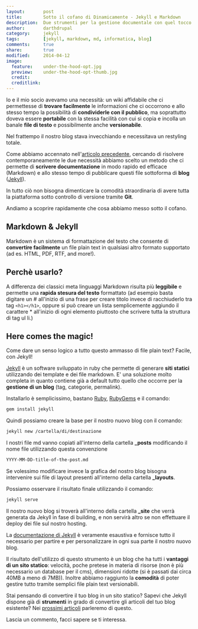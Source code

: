 ```yaml
---
layout:       post
title:        Sotto il cofano di Dinamicamente - Jekyll e Markdown
description:  Due strumenti per la gestione documentale con quel tocco magico che trasforma tutto in blog.
author:       darthdrupal
category:     jekyll
tags:         [jekyll, markdown, md, informatica, blog]
comments:     true
share:        true
modified:     2014-04-12
image:
  feature:    under-the-hood-opt.jpg
  preview:    under-the-hood-opt-thumb.jpg
  credit:
  creditlink:
---
```


Io e il mio socio avevamo una necessità: un wiki affidabile che ci permettesse di **trovare facilmente** le informazioni che ci occorrono e allo stesso tempo la possibilità di **condividerle con il pubblico**, ma soprattutto doveva essere **portabile** con la stessa facilità con cui si copia e incolla un banale **file di testo** e possibilmente anche **versionabile**.

Nel frattempo il nostro blog stava invecchiando e necessitava un restyling totale.

Come abbiamo accennato nell'[articolo precedente](/news/dinamicamente-org-cambia-volto), cercando di risolvere contemporaneamente le due necessità abbiamo scelto un metodo che ci permette di **scrivere documentazione** in modo rapido ed efficace (Markdown) e allo stesso tempo di pubblicare questi file sottoforma di **blog** ([Jekyll](http://jekyllrb.com/)).

In tutto ciò non bisogna dimenticare la comodità straordinaria di avere tutta la piattaforma sotto controllo di versione tramite **Git**.

Andiamo a scoprire rapidamente che cosa abbiamo messo sotto il cofano.

## Markdown & Jekyll

Markdown è un sistema di formattazione del testo che consente di **convertire facilmente** un file plain text in qualsiasi altro formato supportato (ad es. HTML, PDF, RTF, and more!).

## Perchè usarlo?

A differenza dei classici meta linguaggi Markdown risulta più **leggibile** e permette una **rapida stesura del testo** formattato (ad esempio basta digitare un # all'inizio di una frase per creare titolo invece di racchiuderlo tra tag `<h1></h1>`, oppure si può creare un lista semplicemente aggiundo il carattere * all'inizio di ogni elemento piuttosto che scrivere tutta la struttura di tag ul li.)

## Here comes the magic!

Come dare un senso logico a tutto questo ammasso di file plain text? Facile, con Jekyll!

[Jekyll](http://jekyllrb.com/) è un software sviluppato in ruby che permette di generare **siti statici** utilizzando dei template e dei file markdown. E' una soluzione molto completa in quanto contiene già a default tutto quello che occorre per la **gestione di un blog** (tag, categorie, permalink).

Installarlo è semplicissimo, bastano [Ruby](http://www.ruby-lang.org/en/downloads/), [RubyGems](http://rubygems.org/pages/download) e il comando:

```bash
gem install jekyll
```

Quindi possiamo creare la base per il nostro nuovo blog con il comando:

```bash
jekyll new /cartella/di/destinazione
```

I nostri file md vanno copiati all'interno della cartella **_posts** modificando il nome file utilizzando questa convenzione

```bash
YYYY-MM-DD-title-of-the-post.md
```

Se volessimo modificare invece la grafica del nostro blog bisogna intervenire sui file di layout presenti all'interno della cartella **_layouts**.

Possiamo osservare il risultato finale utilizzando il comando:

```bash
jekyll serve
```

Il nostro nuovo blog si troverà all'interno della cartella **_site** che verrà generata da Jekyll in fase di building, e non servirà altro se non effettuare il deploy dei file sul nostro hosting.

La [documentazione di Jekyll](http://jekyllrb.com/docs/home/) è veramente esaustiva e fornisce tutto il necessario per partire e per personalizzare in ogni sua parte il nostro nuovo blog.

Il risultato dell'utilizzo di questo strumento è un blog che ha tutti i **vantaggi di un sito statico**: velocità, poche pretese in materia di risorse (non è più necessario un database per il cms), dimensioni ridotte (si è passati dai circa 40MB a meno di 7MB)). Inoltre abbiamo raggiunto la **comodità** di poter gestire tutto tramite semplici file plain text versionabili.

Stai pensando di convertire il tuo blog in un sito statico? Sapevi che Jekyll dispone già di **strumenti** in grado di convertire gli articoli del tuo blog esistente? Nei [prossimi articoli](/news/migrare-un-blog-a-jekyll-da-altre-piattaforme) parleremo di questo.

Lascia un commento, facci sapere se ti interessa.